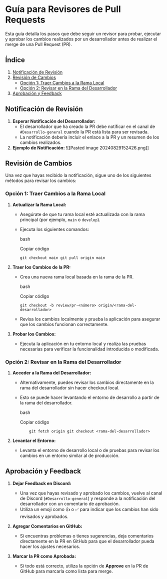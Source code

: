 # Guía para Revisores de Pull Requests

Esta guía detalla los pasos que debe seguir un revisor para probar, ejecutar y aprobar los cambios realizados por un desarrollador antes de realizar el merge de una Pull Request (PR).

## Índice

1. [Notificación de Revisión](#notificaci%C3%B3n-de-revisi%C3%B3n)
2. [Revisión de Cambios](#revisi%C3%B3n-de-cambios)
    - [Opción 1: Traer Cambios a la Rama Local](#opci%C3%B3n-1-traer-cambios-a-la-rama-local)
    - [Opción 2: Revisar en la Rama del Desarrollador](#opci%C3%B3n-2-revisar-en-la-rama-del-desarrollador)
3. [Aprobación y Feedback](#aprobaci%C3%B3n-y-feedback)

## Notificación de Revisión

1. **Esperar Notificación del Desarrollador:**
    - El desarrollador que ha creado la PR debe notificar en el canal de `#Desarrollo-general` cuando la PR está lista para ser revisada.
    - La notificación debería incluir el enlace a la PR y un resumen de los cambios realizados.
2. **Ejemplo de Notificación:**
    ![[Pasted image 20240829152426.png]]
    

## Revisión de Cambios

Una vez que hayas recibido la notificación, sigue uno de los siguientes métodos para revisar los cambios:

### Opción 1: Traer Cambios a la Rama Local

1. **Actualizar la Rama Local:**
    
    - Asegúrate de que tu rama local esté actualizada con la rama principal (por ejemplo, `main` o `develop`).
    - Ejecuta los siguientes comandos:
        
        bash
        
        Copiar código
        
        `git checkout main git pull origin main`
        
2. **Traer los Cambios de la PR:**
    
    - Crea una nueva rama local basada en la rama de la PR.
        
        bash
        
        Copiar código
        
        ```
        git checkout -b review/pr-<número> origin/<rama-del-desarrollador>
		```

    - Revisa los cambios localmente y prueba la aplicación para asegurar que los cambios funcionan correctamente.
3. **Probar los Cambios:**
    
    - Ejecuta la aplicación en tu entorno local y realiza las pruebas necesarias para verificar la funcionalidad introducida o modificada.

### Opción 2: Revisar en la Rama del Desarrollador

1. **Acceder a la Rama del Desarrollador:**
    
    - Alternativamente, puedes revisar los cambios directamente en la rama del desarrollador sin hacer checkout local.
    - Esto se puede hacer levantando el entorno de desarrollo a partir de la rama del desarrollador.
        
        bash
        
        Copiar código
        
        ```
			git fetch origin git checkout <rama-del-desarrollador>
		```
        
        
2. **Levantar el Entorno:**
    
    - Levanta el entorno de desarrollo local o de pruebas para revisar los cambios en un entorno similar al de producción.

## Aprobación y Feedback

1. **Dejar Feedback en Discord:**
    
    - Una vez que hayas revisado y aprobado los cambios, vuelve al canal de Discord (`#Desarrollo-general`) y responde a la notificación del desarrollador con un comentario de aprobación.
    - Utiliza un emoji como 👍 o ✅ para indicar que los cambios han sido revisados y aprobados.
2. **Agregar Comentarios en GitHub:**
    
    - Si encuentras problemas o tienes sugerencias, deja comentarios directamente en la PR en GitHub para que el desarrollador pueda hacer los ajustes necesarios.
3. **Marcar la PR como Aprobada:**
    
    - Si todo está correcto, utiliza la opción de **Approve** en la PR de GitHub para marcarla como lista para merge.
